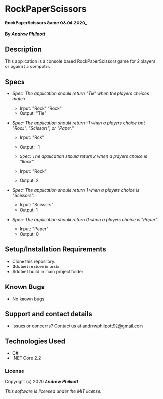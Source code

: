 # RockPaperScissors

#### RockPaperScissors Game 03.04.2020\_

#### By _**Andrew Philpott**_

## Description

This application is a console based RockPaperScissors game for 2 players or against a computer.

## Specs

- _Spec: The application should return "Tie" when the players choices match_

  - Input: "Rock" "Rock"
  - Output: "Tie"

- _Spec: The application should return -1 when a players choice isnt "Rock", "Scissors", or "Paper."_

  - Input: "Rck"
  - Output: -1

  - _Spec: The application should return 2 when a players choice is "Rock"._

  - Input: "Rock"
  - Output: 2

- _Spec: The application should return 1 when a players choice is "Scissors"._

  - Input: "Scissors"
  - Output: 1

- _Spec: The application should return 0 when a players choice is "Paper"._

  - Input: "Paper"
  - Output: 0

## Setup/Installation Requirements

- Clone this repository.
- \$dotnet restore in tests
- \$dotnet build in main project folder

## Known Bugs

- No known bugs

## Support and contact details

- Issues or concerns? Contact us at andrewphilpott92@gmail.com

## Technologies Used

- C#
- .NET Core 2.2

### License

Copyright (c) 2020 **_Andrew Philpott_**

_This software is licensed under the MIT license._
